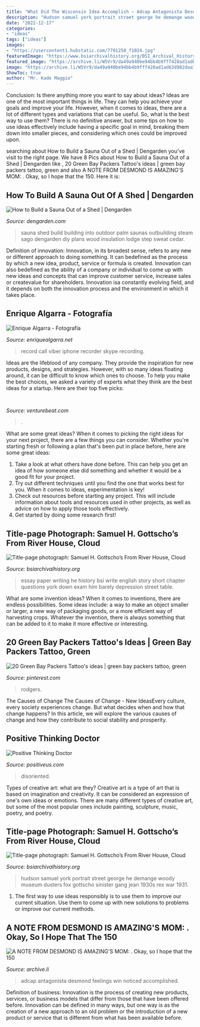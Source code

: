```yaml
---
title: "What Did The Wisconsin Idea Accomplish ~ Adcap Antagonista Desmond Feelings Win Noticed Accomplished"
description: "Hudson samuel york portrait street george he demange woody museum dusters fox gottscho sinister gang jean 1930s rex war 1931"
date: "2022-12-17"
categories:
- "ideas"
tags: ["ideas"]
images:
- "https://usercontent1.hubstatic.com/7791258_f1024.jpg"
featuredImage: "https://www.bsiarchivalhistory.org/BSI_Archival_History/Woodys_pt_1_files/droppedImage_1.jpg"
featured_image: "https://archive.li/W5Vr9/da49a940be94bb4b9fff428ad1ad63d982daa7eb/scr.png"
image: "https://archive.li/W5Vr9/da49a940be94bb4b9fff428ad1ad63d982daa7eb/scr.png"
ShowToc: true
author: "Mr. Kade Maggio"
---
```



Conclusion: Is there anything more you want to say about ideas?
Ideas are one of the most important things in life. They can help you achieve your goals and improve your life. However, when it comes to ideas, there are a lot of different types and variations that can be useful. So, what is the best way to use them? There is no definitive answer, but some tips on how to use ideas effectively include having a specific goal in mind, breaking them down into smaller pieces, and considering which ones could be improved upon.

	

		
searching about How to Build a Sauna Out of a Shed | Dengarden you've visit to the right page. We have 8 Pics about How to Build a Sauna Out of a Shed | Dengarden like , 20 Green Bay Packers Tattoo&#039;s ideas | green bay packers tattoo, green and also A NOTE FROM DESMOND IS AMAZING&#039;S MOM: . Okay, so I hope that the 150. Here it is:
		
    
## How To Build A Sauna Out Of A Shed | Dengarden

<img loading=lazy src="https://usercontent1.hubstatic.com/7791258_f1024.jpg" onerror="this.onerror=null;this.src='https://tse4.mm.bing.net/th?id=OIP.bflx3mjE7UNbPpE-1aLJRgHaJ4&amp;pid=15.1';" alt="How to Build a Sauna Out of a Shed | Dengarden">

_Source: dengarden.com_

>sauna shed build building into outdoor palm saunas outbuilding steam sago dengarden diy plans wood insulation lodge step sweat cedar. 

	

Definition of innovation:
Innovation, in its broadest sense, refers to any new or different approach to doing something. It can bedefined as the process by which a new idea, product, service or formula is created. Innovation can also bedefined as the ability of a company or individual to come up with new ideas and concepts that can improve customer service, increase sales or createvalue for shareholders. Innovation isa constantly evolving field, and it depends on both the innovation process and the environment in which it takes place.

    
## Enrique Algarra - Fotografía

<img loading=lazy src="http://i.ytimg.com/vi/HTf3fb1WrWg/maxresdefault.jpg" onerror="this.onerror=null;this.src='https://tse3.mm.bing.net/th?id=OIP.fmckUQOWrsiG8G_wQ7eWsgHaEK&amp;pid=15.1';" alt="Enrique Algarra - Fotografía">

_Source: enriquealgarra.net_

>record call viber iphone recorder skype recording. 

	

Ideas are the lifeblood of any company. They provide the inspiration for new products, designs, and strategies. However, with so many ideas floating around, it can be difficult to know which ones to choose. To help you make the best choices, we asked a variety of experts what they think are the best ideas for a startup. Here are their top five picks: 

    
## 

<img loading=lazy src="https://venturebeat.com/wp-content/uploads/2018/09/Close-up-shot-of-DON-system-and-Kuka-Robot-grasping-a-cup.jpg?w=800" onerror="this.onerror=null;this.src='https://tse1.mm.bing.net/th?id=OIP.D87VygAA5O2X6Wt9jObWwQHaFj&amp;pid=15.1';" alt="">

_Source: venturebeat.com_

>. 

	

What are some great ideas?
When it comes to picking the right ideas for your next project, there are a few things you can consider. Whether you're starting fresh or following a plan that's been put in place before, here are some great ideas:
1. Take a look at what others have done before. This can help you get an idea of how someone else did something and whether it would be a good fit for your project. 
2. Try out different techniques until you find the one that works best for you. When it comes to ideas, experimentation is key! 
3. Check out resources before starting any project. This will include information about tools and resources used in other projects, as well as advice on how to apply those tools effectively. 
4. Get started by doing some research first!

    
## Title-page Photograph: Samuel H. Gottscho’s From River House, Cloud

<img loading=lazy src="http://www.bsiarchivalhistory.org/BSI_Archival_History/Woodys_pt_1_files/droppedImage_12.png" onerror="this.onerror=null;this.src='https://tse4.mm.bing.net/th?id=OIP.zEna_Z3XFP4YMO1nd7NVSwHaIQ&amp;pid=15.1';" alt="Title-page photograph: Samuel H. Gottscho’s From River House, Cloud">

_Source: bsiarchivalhistory.org_

>essay paper writing he history bsi write english story short chapter questions york down exam him barely depression street table. 

	

What are some invention ideas?
When it comes to inventions, there are endless possibilities. Some ideas include: a way to make an object smaller or larger, a new way of packaging goods, or a more efficient way of harvesting crops. Whatever the invention, there is always something that can be added to it to make it more effective or interesting.

    
## 20 Green Bay Packers Tattoo&#039;s Ideas | Green Bay Packers Tattoo, Green

<img loading=lazy src="https://i.pinimg.com/474x/11/50/b5/1150b5115184877fb1a6f7065a12607d--state-tattoos-green-bay-packers.jpg" onerror="this.onerror=null;this.src='https://tse4.mm.bing.net/th?id=OIP.UACwvO7Ftk0oA2mDdGPHhgAAAA&amp;pid=15.1';" alt="20 Green Bay Packers Tattoo&#039;s ideas | green bay packers tattoo, green">

_Source: pinterest.com_

>rodgers. 

	

The Causes of Change
The Causes of Change - New IdeasEvery culture, every society experiences change. But what decides when and how that change happens? In this article, we will explore the various causes of change and how they contribute to social stability and prosperity.

    
## Positive Thinking Doctor

<img loading=lazy src="http://positiveus.com/img/LLD400.jpg" onerror="this.onerror=null;this.src='https://tse4.mm.bing.net/th?id=OIP.BVKkrPUI7s8S-HfkqUpUcQAAAA&amp;pid=15.1';" alt="Positive Thinking Doctor">

_Source: positiveus.com_

>disoriented. 

	

Types of creative art: what are they?
Creative art is a type of art that is based on imagination and creativity. It can be considered an expression of one's own ideas or emotions. There are many different types of creative art, but some of the most popular ones include painting, sculpture, music, poetry, and poetry.

    
## Title-page Photograph: Samuel H. Gottscho’s From River House, Cloud

<img loading=lazy src="https://www.bsiarchivalhistory.org/BSI_Archival_History/Woodys_pt_1_files/droppedImage_1.jpg" onerror="this.onerror=null;this.src='https://tse3.mm.bing.net/th?id=OIP.Se54CZ0oVUdRXIQyVowfFAAAAA&amp;pid=15.1';" alt="Title-page photograph: Samuel H. Gottscho’s From River House, Cloud">

_Source: bsiarchivalhistory.org_

>hudson samuel york portrait street george he demange woody museum dusters fox gottscho sinister gang jean 1930s rex war 1931. 

	

1. The first way to use ideas responsibly is to use them to improve our current situation. Use them to come up with new solutions to problems or improve our current methods. 

    
## A NOTE FROM DESMOND IS AMAZING&#039;S MOM: . Okay, So I Hope That The 150

<img loading=lazy src="https://archive.li/W5Vr9/da49a940be94bb4b9fff428ad1ad63d982daa7eb/scr.png" onerror="this.onerror=null;this.src='https://tse1.mm.bing.net/th?id=OIP.ajfPTqMfJl-kDjhBucOxEAHaFj&amp;pid=15.1';" alt="A NOTE FROM DESMOND IS AMAZING&#039;S MOM: . Okay, so I hope that the 150">

_Source: archive.li_

>adcap antagonista desmond feelings win noticed accomplished. 

	

Definition of business:
Innovation is the process of creating new products, services, or business models that differ from those that have been offered before. Innovation can be defined in many ways, but one way is as the creation of a new approach to an old problem or the introduction of a new product or service that is different from what has been available before.

